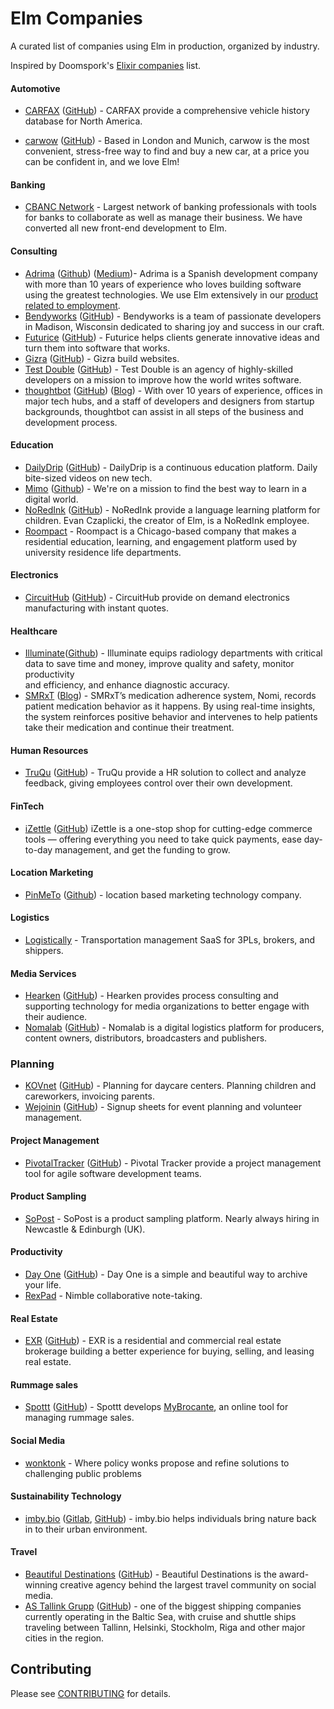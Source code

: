 # Elm Companies

A curated list of companies using Elm in production, organized by industry.

Inspired by Doomspork's [Elixir companies][elixir-companies] list.

[elixir-companies]: https://github.com/doomspork/elixir-companies

#### Automotive

* [CARFAX](https://www.carfax.com/)
  ([GitHub](https://github.com/CARFAX)) - CARFAX provide a comprehensive
  vehicle history database for North America.

* [carwow](https://www.carwow.co.uk/) ([GitHub](https://github.com/carwow)) -
  Based in London and Munich, carwow is the most convenient, stress-free way to
  find and buy a new car, at a price you can be confident in, and we love Elm!

#### Banking

* [CBANC Network](https://www.cbancnetwork.com) - Largest network of banking
  professionals with tools for banks to collaborate as well as manage their
  business. We have converted all new front-end development to Elm.

#### Consulting

* [Adrima](https://adrima.es)
  ([Github](https://github.com/AdrianRibao))
  ([Medium](https://medium.com/@adrian_ribao))-
  Adrima is a Spanish development company with more than 10 years of experience
  who loves building software using the greatest technologies. We use Elm
  extensively in our [product related to employment](https://empleo.digital).
* [Bendyworks](https://bendyworks.com)
  ([GitHub](https://github.com/bendyworks)) - Bendyworks is a team of passionate
  developers in Madison, Wisconsin dedicated to sharing joy and success in our
  craft.
* [Futurice](http://futurice.com/)
  ([GitHub](https://github.com/futurice)) -
  Futurice helps clients generate innovative ideas and turn them into
  software that works.
* [Gizra](http://www.gizra.com/)
  ([GitHub](https://github.com/Gizra)) -
  Gizra build websites.
* [Test Double](http://testdouble.com)
  ([GitHub](https://github.com/testdouble)) - Test Double is an agency
  of highly-skilled developers on a mission to improve how the world
  writes software.
* [thoughtbot](https://thoughtbot.com/services/elm)
  ([GitHub](https://github.com/thoughtbot))
  ([Blog](https://robots.thoughtbot.com/tags/elm)) -
  With over 10 years of experience, offices in major tech hubs, and a staff of
  developers and designers from startup backgrounds, thoughtbot can assist in
  all steps of the business and development process.

#### Education

* [DailyDrip](https://www.dailydrip.com/)
  ([GitHub](https://github.com/dailydrip)) -
  DailyDrip is a continuous education platform.  Daily bite-sized videos on new tech.
* [Mimo](https://getmimo.com)
  ([Github](https://github.com/getmimo)) -
  We're on a mission to find the best way to learn in a digital world.
* [NoRedInk](https://www.noredink.com/)
  ([GitHub](https://github.com/NoRedInk)) -
  NoRedInk provide a language learning platform for children. Evan Czaplicki,
  the creator of Elm, is a NoRedInk employee.
* [Roompact](https://roompact.com/) -
  Roompact is a Chicago-based company that makes a residential education,
  learning, and engagement platform used by university residence life
  departments.


#### Electronics

* [CircuitHub](https://circuithub.com/)
  ([GitHub](https://github.com/circuithub)) - CircuitHub provide on demand
  electronics manufacturing with instant quotes.

#### Healthcare
* [Illuminate](https://www.goilluminate.com)([Github](https://github.com/GoIlluminate)) -
  Illuminate equips radiology departments with critical data to save time 
  and money, improve quality and safety, monitor productivity     
  and efficiency, and enhance diagnostic accuracy.
* [SMRxT](https://nomiadherence.com/)
  ([Blog](https://engineering.smrxt.com/)) - SMRxT’s medication adherence
  system, Nomi, records patient medication behavior as it happens. By using
  real-time insights, the system reinforces positive behavior and intervenes
  to help patients take their medication and continue their treatment.


#### Human Resources

* [TruQu](https://truqu.com/)
  ([GitHub](https://github.com/truqu)) -
  TruQu provide a HR solution to collect and analyze feedback, giving
  employees control over their own development.

#### FinTech

* [iZettle](https://www.izettle.com) ([GitHub](https://github.com/iZettle))
  iZettle is a one-stop shop for cutting-edge commerce tools — offering
  everything you need to take quick payments, ease day-to-day management,
  and get the funding to grow.

#### Location Marketing

* [PinMeTo](http://www.pinmeto.com)
  ([Github](https://github.com/PinMeTo)) - location based marketing technology
  company.


#### Logistics

* [Logistically](https://logisticallyinc.com) - Transportation management
  SaaS for 3PLs, brokers, and shippers.


#### Media Services

* [Hearken](https://www.wearehearken.com)
  ([GitHub](https://github.com/wearehearken/)) - Hearken provides process
  consulting and supporting technology for media organizations to better
  engage with their audience.
* [Nomalab](https://www.nomalab.com)
  ([GitHub](https://github.com/nomalab/)) - Nomalab is a digital logistics
  platform for producers, content owners, distributors, broadcasters and
  publishers.

### Planning

* [KOVnet](http://www.kovnet.nl)
  ([GitHub](https://github.com/kdvnet)) - Planning for daycare centers.
  Planning children and careworkers, invoicing parents.
* [Wejoinin](https://www.wejoinin.com)
  ([GitHub](https://github.com/wejoinin)) - Signup sheets for event planning
  and volunteer management.



#### Project Management

* [PivotalTracker](https://www.pivotaltracker.com/)
  ([GitHub](https://github.com/pivotaltracker)) -
  Pivotal Tracker provide a project management tool for agile software
  development teams.


#### Product Sampling

* [SoPost](https://www.sopost.com/) - SoPost is a product sampling platform.
Nearly always hiring in Newcastle & Edinburgh (UK).


#### Productivity

* [Day One](https://www.dayoneapp.com/)
  ([GitHub](https://github.com/bloom)) -
  Day One is a simple and beautiful way to archive your life.
* [RexPad](https://www.rexpad.com/) -
  Nimble collaborative note-taking.


#### Real Estate

* [EXR](https://www.exrny.com/)
  ([GitHub](https://github.com/exrny)) - EXR is a residential and commercial
  real estate brokerage building a better experience for buying, selling,
  and leasing real estate.


#### Rummage sales

* [Spottt](https://spottt.fr/)
  ([GitHub](https://github.com/spottt)) - Spottt develops
  [MyBrocante](https://mybrocante.fr), an online tool for managing rummage
  sales.

#### Social Media

* [wonktonk](https://wonktonk.com/) - Where policy wonks propose and refine
  solutions to challenging public problems

#### Sustainability Technology

* [imby.bio](http://imby.bio/)
  ([Gitlab](https://gitlab.com/imby.bio), [GitHub](https://github.com/imbybio/)) -
  imby.bio helps individuals bring nature back in to their urban environment.


#### Travel

* [Beautiful Destinations](http://www.beautifuldestinations.com/)
  ([GitHub](https://github.com/BeautifulDestinations)) - Beautiful
  Destinations is the award-winning creative agency behind the largest travel
  community on social media.
* [AS Tallink Grupp](https://www.tallink.com/)
  ([GitHub](https://github.com/Tallink)) - one of the biggest shipping
  companies currently operating in the Baltic Sea, with cruise and shuttle
  ships traveling between Tallinn, Helsinki, Stockholm, Riga and other major
  cities in the region.



## Contributing

Please see [CONTRIBUTING](CONTRIBUTING.md) for details.
